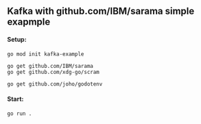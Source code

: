 ## Kafka with github.com/IBM/sarama simple exapmple

#### Setup:

```
go mod init kafka-example

go get github.com/IBM/sarama
go get github.com/xdg-go/scram

go get github.com/joho/godotenv
```

#### Start:

```
go run .
```
